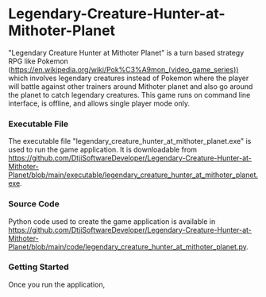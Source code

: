 # Legendary-Creature-Hunter-at-Mithoter-Planet
"Legendary Creature Hunter at Mithoter Planet" is a turn based strategy RPG like Pokemon 
(https://en.wikipedia.org/wiki/Pok%C3%A9mon_(video_game_series)) which involves legendary creatures instead of Pokemon where 
the player will battle against other trainers around Mithoter planet and also go around the planet to catch legendary creatures. 
This game runs on command line interface, is offline, and allows single player mode only.

### Executable File

The executable file "legendary_creature_hunter_at_mithoter_planet.exe" is used to run the game application. It is downloadable
from https://github.com/DtjiSoftwareDeveloper/Legendary-Creature-Hunter-at-Mithoter-Planet/blob/main/executable/legendary_creature_hunter_at_mithoter_planet.exe.

### Source Code

Python code used to create the game application is available in 
https://github.com/DtjiSoftwareDeveloper/Legendary-Creature-Hunter-at-Mithoter-Planet/blob/main/code/legendary_creature_hunter_at_mithoter_planet.py.

### Getting Started

Once you run the application, 
